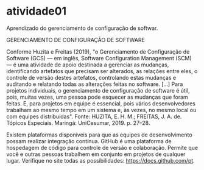 # atividade01
Aprendizado do gerenciamento de configuração de softwar.

GERENCIAMENTO DE CONFIGURAÇÃO DE SOFTWARE
 
Conforme Huzita e Freitas (2019), "o Gerenciamento de Configuração de Software (GCS) — em inglês, Software Configuration Management (SCM) — é uma atividade de apoio destinada a gerenciar as mudanças, identificando artefatos que precisam ser alterados, as relações entre eles, o controle de versão destes artefatos, controlando estas mudanças e auditando e relatando todas as alterações feitas no software. [...] Para projetos individuais, o gerenciamento de configuração de software é útil, pois, muitas vezes, uma pessoa pode esquecer as mudanças que foram feitas. E, para projetos em equipe é essencial, pois vários desenvolvedores trabalham ao mesmo tempo em um sistema e, às vezes, no mesmo local ou com equipes distribuídas".
Fonte: HUZITA, E. H. M.; FREITAS, J. A. de. Tópicos Especiais. Maringá: UniCesumar, 2019. p. 27–28.

Existem plataformas disponíveis para que as equipes de desenvolvimento possam realizar integração contínua. GitHub é uma plataforma de hospedagem de código para controle de versão e colaboração. 
Permite que você e outras pessoas trabalhem em conjunto em projetos de qualquer lugar. Verifique no site todas as possibilidades: https://docs.github.com/pt.
